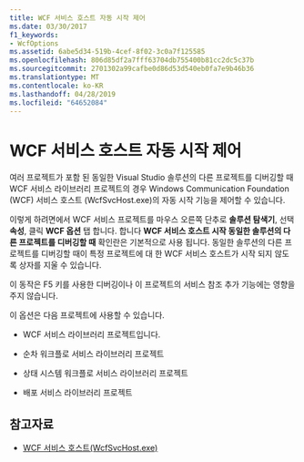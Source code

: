 ```yaml
---
title: WCF 서비스 호스트 자동 시작 제어
ms.date: 03/30/2017
f1_keywords:
- WcfOptions
ms.assetid: 6abe5d34-519b-4cef-8f02-3c0a7f125585
ms.openlocfilehash: 806d85df2a7fff63704db755400b81cc2dc5c37b
ms.sourcegitcommit: 2701302a99cafbe0d86d53d540eb0fa7e9b46b36
ms.translationtype: MT
ms.contentlocale: ko-KR
ms.lasthandoff: 04/28/2019
ms.locfileid: "64652084"
---
```

# <a name="controlling-auto-launching-of-wcf-service-host"></a>WCF 서비스 호스트 자동 시작 제어
여러 프로젝트가 포함 된 동일한 Visual Studio 솔루션의 다른 프로젝트를 디버깅할 때 WCF 서비스 라이브러리 프로젝트의 경우 Windows Communication Foundation (WCF) 서비스 호스트 (WcfSvcHost.exe)의 자동 시작 기능을 제어할 수 있습니다.  
  
 이렇게 하려면에서 WCF 서비스 프로젝트를 마우스 오른쪽 단추로 **솔루션 탐색기**, 선택 **속성**, 클릭 **WCF 옵션** 탭 합니다. 합니다 **WCF 서비스 호스트 시작 동일한 솔루션의 다른 프로젝트를 디버깅할 때** 확인란은 기본적으로 사용 됩니다. 동일한 솔루션의 다른 프로젝트를 디버깅할 때이 특정 프로젝트에 대 한 WCF 서비스 호스트가 시작 되지 않도록 상자를 지울 수 있습니다.  
  
 이 동작은 F5 키를 사용한 디버깅이나 이 프로젝트의 서비스 참조 추가 기능에는 영향을 주지 않습니다.  
  
 이 옵션은 다음 프로젝트에 사용할 수 있습니다.  
  
- WCF 서비스 라이브러리 프로젝트입니다.  
  
- 순차 워크플로 서비스 라이브러리 프로젝트  
  
- 상태 시스템 워크플로 서비스 라이브러리 프로젝트  
  
- 배포 서비스 라이브러리 프로젝트  
  
## <a name="see-also"></a>참고자료

- [WCF 서비스 호스트(WcfSvcHost.exe)](../../../docs/framework/wcf/wcf-service-host-wcfsvchost-exe.md)
